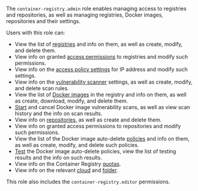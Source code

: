 The `container-registry.admin` role enables managing access to registries and repositories, as well as managing registries, Docker images, repositories and their settings.

Users with this role can:
* View the list of [registries](../../container-registry/concepts/registry.md) and info on them, as well as create, modify, and delete them.
* View info on granted [access permissions](../../iam/concepts/access-control/index.md) to registries and modify such permissions.
* View info on the [access policy settings](../../container-registry/operations/registry/registry-access.md) for IP address and modify such settings.
* View info on the [vulnerability scanner](../../container-registry/concepts/vulnerability-scanner.md) settings, as well as create, modify, and delete scan rules.
* View the list of [Docker images](../../container-registry/concepts/docker-image.md) in the registry and info on them, as well as create, download, modify, and delete them.
* [Start](../../container-registry/operations/scanning-docker-image.md#manual) and cancel Docker image vulnerability scans, as well as view scan history and the info on scan results.
* View info on [repositories](../../container-registry/concepts/repository.md), as well as create and delete them.
* View info on granted access permissions to repositories and modify such permissions.
* View the list of the Docker image auto-delete [policies](../../container-registry/concepts/lifecycle-policy.md) and info on them, as well as create, modify, and delete such policies.
* [Test](../../container-registry/operations/lifecycle-policy/lifecycle-policy-dry-run.md) the Docker image auto-delete policies, view the list of testing results and the info on such results.
* View info on the Container Registry [quotas](../../container-registry/concepts/limits.md#container-registry-quotas).
* View info on the relevant [cloud](../../resource-manager/concepts/resources-hierarchy.md#cloud) and [folder](../../resource-manager/concepts/resources-hierarchy.md#folder).

This role also includes the `container-registry.editor` permissions.